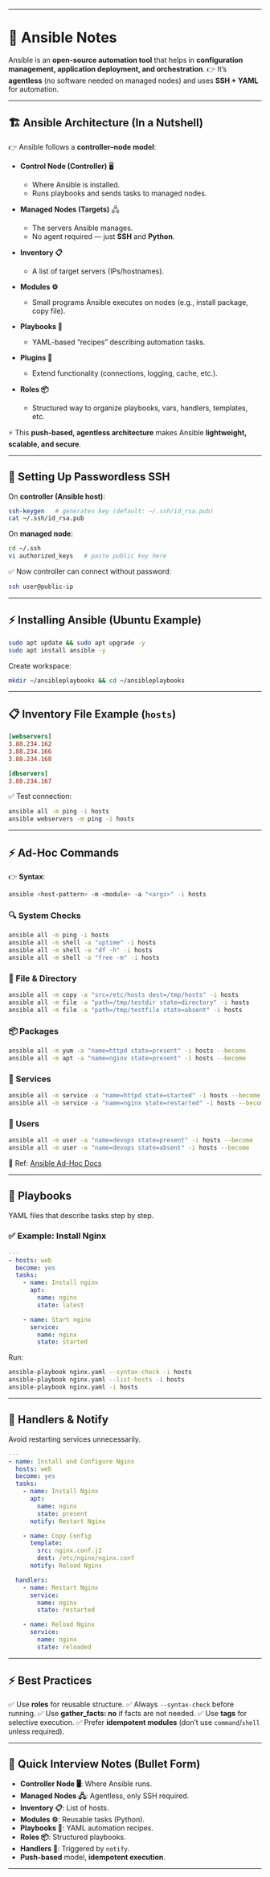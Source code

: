 
---

# 🚀 Ansible Notes

Ansible is an **open-source automation tool** that helps in **configuration management, application deployment, and orchestration**.
👉 It’s **agentless** (no software needed on managed nodes) and uses **SSH + YAML** for automation.

---

## 🏗️ Ansible Architecture (In a Nutshell)

👉 Ansible follows a **controller–node model**:

* **Control Node (Controller)** 🖥️

  * Where Ansible is installed.
  * Runs playbooks and sends tasks to managed nodes.

* **Managed Nodes (Targets)** 🖧

  * The servers Ansible manages.
  * No agent required — just **SSH** and **Python**.

* **Inventory 📋**

  * A list of target servers (IPs/hostnames).

* **Modules ⚙️**

  * Small programs Ansible executes on nodes (e.g., install package, copy file).

* **Playbooks 📖**

  * YAML-based “recipes” describing automation tasks.

* **Plugins 🔌**

  * Extend functionality (connections, logging, cache, etc.).

* **Roles 📦**

  * Structured way to organize playbooks, vars, handlers, templates, etc.

⚡ This **push-based, agentless architecture** makes Ansible **lightweight, scalable, and secure**.

---

## 🔑 Setting Up Passwordless SSH

On **controller (Ansible host)**:

```bash
ssh-keygen   # generates key (default: ~/.ssh/id_rsa.pub)
cat ~/.ssh/id_rsa.pub
```

On **managed node**:

```bash
cd ~/.ssh
vi authorized_keys   # paste public key here
```

✅ Now controller can connect without password:

```bash
ssh user@public-ip
```

---

## ⚡ Installing Ansible (Ubuntu Example)

```bash
sudo apt update && sudo apt upgrade -y
sudo apt install ansible -y
```

Create workspace:

```bash
mkdir ~/ansibleplaybooks && cd ~/ansibleplaybooks
```

---

## 📋 Inventory File Example (`hosts`)

```ini
[webservers]
3.88.234.162
3.88.234.166
3.88.234.168

[dbservers]
3.88.234.167
```

✅ Test connection:

```bash
ansible all -m ping -i hosts
ansible webservers -m ping -i hosts
```

---

## ⚡ Ad-Hoc Commands

👉 **Syntax**:

```bash
ansible <host-pattern> -m <module> -a "<args>" -i hosts
```

### 🔍 System Checks

```bash
ansible all -m ping -i hosts
ansible all -m shell -a "uptime" -i hosts
ansible all -m shell -a "df -h" -i hosts
ansible all -m shell -a "free -m" -i hosts
```

### 📂 File & Directory

```bash
ansible all -m copy -a "src=/etc/hosts dest=/tmp/hosts" -i hosts
ansible all -m file -a "path=/tmp/testdir state=directory" -i hosts
ansible all -m file -a "path=/tmp/testfile state=absent" -i hosts
```

### 📦 Packages

```bash
ansible all -m yum -a "name=httpd state=present" -i hosts --become
ansible all -m apt -a "name=nginx state=present" -i hosts --become
```

### 🔧 Services

```bash
ansible all -m service -a "name=httpd state=started" -i hosts --become
ansible all -m service -a "name=nginx state=restarted" -i hosts --become
```

### 👤 Users

```bash
ansible all -m user -a "name=devops state=present" -i hosts --become
ansible all -m user -a "name=devops state=absent" -i hosts --become
```

📖 Ref: [Ansible Ad-Hoc Docs](https://docs.ansible.com/ansible/latest/command_guide/intro_adhoc.html)

---

## 📖 Playbooks

YAML files that describe tasks step by step.

### ✅ Example: Install Nginx

```yaml
---
- hosts: web
  become: yes
  tasks:
    - name: Install nginx
      apt:
        name: nginx
        state: latest

    - name: Start nginx
      service:
        name: nginx
        state: started
```

Run:

```bash
ansible-playbook nginx.yaml --syntax-check -i hosts
ansible-playbook nginx.yaml --list-hosts -i hosts
ansible-playbook nginx.yaml -i hosts
```

---

## 🔄 Handlers & Notify

Avoid restarting services unnecessarily.

```yaml
---
- name: Install and Configure Nginx
  hosts: web
  become: yes
  tasks:
    - name: Install Nginx
      apt:
        name: nginx
        state: present
      notify: Restart Nginx

    - name: Copy Config
      template:
        src: nginx.conf.j2
        dest: /etc/nginx/nginx.conf
      notify: Reload Nginx

  handlers:
    - name: Restart Nginx
      service:
        name: nginx
        state: restarted

    - name: Reload Nginx
      service:
        name: nginx
        state: reloaded
```

---

## ⚡ Best Practices

✅ Use **roles** for reusable structure.
✅ Always `--syntax-check` before running.
✅ Use **gather\_facts: no** if facts are not needed.
✅ Use **tags** for selective execution.
✅ Prefer **idempotent modules** (don’t use `command`/`shell` unless required).

---

## 📝 Quick Interview Notes (Bullet Form)

* **Controller Node 🖥️**: Where Ansible runs.
* **Managed Nodes 🖧**: Agentless, only SSH required.
* **Inventory 📋**: List of hosts.
* **Modules ⚙️**: Reusable tasks (Python).
* **Playbooks 📖**: YAML automation recipes.
* **Roles 📦**: Structured playbooks.
* **Handlers 🔄**: Triggered by `notify`.
* **Push-based** model, **idempotent execution**.

---
